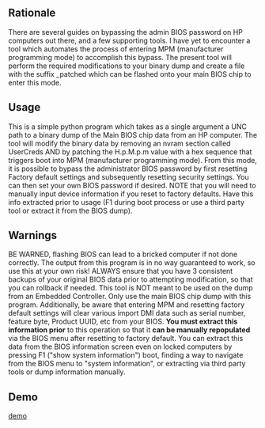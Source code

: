 ## Rationale

There are several guides on bypassing the admin BIOS password on HP computers out there, and a few supporting tools. I have yet to encounter a tool which automates the process of entering MPM (manufacturer programming mode) to accomplish this bypass. The present tool will perform the required modifications to your binary dump and create a file with the suffix _patched which can be flashed onto your main BIOS chip to enter this mode.

## Usage

This is a simple python program which takes as a single argument a UNC path to a binary dump of the Main BIOS chip data from an HP computer. The tool will modify the binary data by removing an nvram section called UserCreds AND by patching the H.p.M.p.m value with a hex sequence that triggers boot into MPM (manufacturer programming mode). From this mode, it is possible to bypass the administrator BIOS password by first resetting Factory default settings and subsequently resetting security settings. You can then set your own BIOS password if desired. NOTE that you will need to manually input device information if you reset to factory defaults. Have this info extracted prior to usage (F1 during boot process or use a third party tool or extract it from the BIOS dump). 

## Warnings

BE WARNED, flashing BIOS can lead to a bricked computer if not done correctly. The output from this program is in no way guaranteed to work, so use this at your own risk! ALWAYS ensure that you have 3 consistent backups of your original BIOS data prior to attempting modification, so that you can rollback if needed. This tool is NOT meant to be used on the dump from an Embedded Controller. Only use the main BIOS chip dump with this program.
Additionally, be aware that entering MPM and resetting factory default settings will clear various import DMI data such as serial number, feature byte, Product UUID, etc from your BIOS. **You must extract this information prior** to this operation so that it **can be manually repopulated** via the BIOS menu after resetting to factory default. You can extract this data from the BIOS information screen even on locked computers by pressing F1 ("show system information") boot, finding a way to navigate from the BIOS menu to "system information", or extracting via third party tools or dump information manually.

## Demo
[demo]("https://github.com/PN-Tester/pn-patcher/blob/a763200128ed063ee3a6d7d1eeee64ba15be4cc1/pn-patcher.gif")

